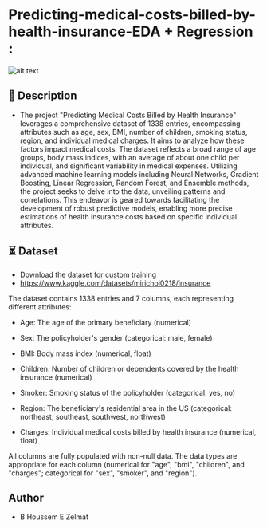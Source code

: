 # Predicting-medical-costs-billed-by-health-insurance-EDA + Regression :

![alt text](https://github.com/[username]/[reponame]/blob/[branch]/image.jpg?raw=true)
  
## 📝 Description
- The project "Predicting Medical Costs Billed by Health Insurance" leverages a comprehensive dataset of 1338 entries, encompassing attributes such as age, sex, BMI, number of children, smoking status, region, and individual medical charges. It aims to analyze how these factors impact medical costs.
 The dataset reflects a broad range of age groups, body mass indices, with an average of about one child per individual, and significant variability in medical expenses.
 Utilizing advanced machine learning models including Neural Networks, Gradient Boosting, Linear Regression, Random Forest, and Ensemble methods, the project seeks to delve into the data, unveiling patterns and correlations.
This endeavor is geared towards facilitating the development of robust predictive models, enabling more precise estimations of health insurance costs based on specific individual attributes.

## ⏳ Dataset
- Download the dataset for custom training
- https://www.kaggle.com/datasets/mirichoi0218/insurance
  
The dataset contains 1338 entries and 7 columns, each representing different attributes:

* Age: The age of the primary beneficiary (numerical)

* Sex: The policyholder's gender (categorical: male, female)

* BMI: Body mass index (numerical, float)

* Children: Number of children or dependents covered by the health insurance (numerical)

* Smoker: Smoking status of the policyholder (categorical: yes, no)

* Region: The beneficiary's residential area in the US (categorical: northeast, southeast, southwest, northwest)

* Charges: Individual medical costs billed by health insurance (numerical, float)

All columns are fully populated with non-null data. The data types are appropriate for each column (numerical for "age", "bmi", "children", and "charges"; categorical for "sex", "smoker", and "region").

## Author 
- B Houssem E Zelmat 

